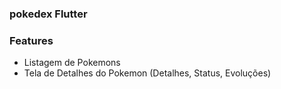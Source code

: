 ### pokedex Flutter

### Features

- Listagem de Pokemons
- Tela de Detalhes do Pokemon (Detalhes, Status, Evoluções)
